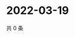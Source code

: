 # 2022-03-19

共 0 条

<!-- BEGIN WEIBO -->
<!-- 最后更新时间 Sat Mar 19 2022 12:18:19 GMT+0800 (China Standard Time) -->

<!-- END WEIBO -->
